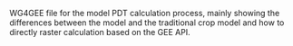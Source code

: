 WG4GEE file for the model PDT calculation process, mainly showing the differences between the model and the traditional crop model and how to directly raster calculation based on the GEE API.

